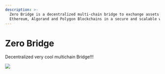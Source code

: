 ```yaml
---
description: >-
  Zero Bridge is a decentralized multi-chain bridge to exchange assets among
  Ethereum, Algorand and Polygon Blockchains in a secure and scalable way.
---
```


# Zero Bridge

Decentralized very cool multichain Bridge!!!

![](https://images.unsplash.com/photo-1642313941064-beb140f6054f?crop=entropy\&cs=srgb\&fm=jpg\&ixid=MnwxOTcwMjR8MHwxfHJhbmRvbXx8fHx8fHx8fDE2NDMzMTAyNzQ\&ixlib=rb-1.2.1\&q=85)
